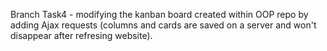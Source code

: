 Branch Task4 - modifying the kanban board created within OOP repo by adding Ajax requests (columns and cards are saved on a server and won't disappear after refresing website).
